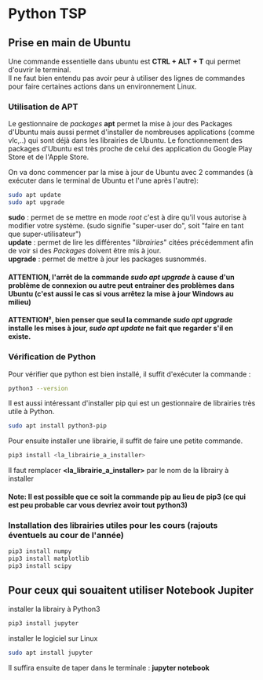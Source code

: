 # Python TSP
  
## Prise en main de Ubuntu
Une commande essentielle dans ubuntu est **CTRL + ALT + T** qui permet d'ouvrir le terminal.  
Il ne faut bien entendu pas avoir peur à utiliser des lignes de commandes pour faire certaines actions dans un environnement Linux.  
  
### Utilisation de APT
Le gestionnaire de *packages* **apt** permet la mise à jour des Packages d'Ubuntu mais aussi permet d'installer de nombreuses applications (comme vlc,..) qui sont déjà dans les librairies de Ubuntu. Le fonctionnement des packages d'Ubuntu est très proche de celui des application du Google Play Store et de l'Apple Store.
  
On va donc commencer par la mise à jour de Ubuntu avec 2 commandes (à exécuter dans le terminal de Ubuntu et l'une après l'autre):
``` sh
sudo apt update
sudo apt upgrade
```

**sudo** : permet de se mettre en mode *root* c'est à dire qu'il vous autorise à modifier votre système. (sudo signifie "super-user do", soit "faire en tant que super-utilisateur")  
**update** : permet de lire les différentes "*librairies*" citées précédemment afin de voir si des *Packages* doivent être mis à jour.  
**upgrade** : permet de mettre à jour les packages susnommés.  
#### ATTENTION, l'arrêt de la commande *sudo apt upgrade* à cause d'un problème de connexion ou autre peut entrainer des problèmes dans Ubuntu (c'est aussi le cas si vous arrêtez la mise à jour Windows au milieu)  
#### ATTENTION², bien penser que seul la commande *sudo apt upgrade* installe les mises à jour, *sudo apt update* ne fait que regarder s'il en existe.

### Vérification de Python
Pour vérifier que python est bien installé, il suffit d'exécuter la commande :
``` sh
python3 --version
```
Il est aussi intéressant d'installer pip qui est un gestionnaire de librairies très utile à Python.
``` sh
sudo apt install python3-pip
```
Pour ensuite installer une librairie, il suffit de faire une petite commande.
``` sh
pip3 install <la_librairie_a_installer>
```  
Il faut remplacer **<la_librairie_a_installer>** par le nom de la librairy à installer
#### Note: Il est possible que ce soit la commande pip au lieu de pip3 (ce qui est peu probable car vous devriez avoir tout python3)
### Installation des librairies utiles pour les cours (rajouts éventuels au cour de l'année)
``` sh
pip3 install numpy
pip3 install matplotlib
pip3 install scipy
```
## Pour ceux qui souaitent utiliser Notebook Jupiter
installer la librairy à Python3
``` sh
pip3 install jupyter
```
installer le logiciel sur Linux
``` sh
sudo apt install jupyter
```
Il suffira ensuite de taper dans le terminale : **jupyter notebook**

